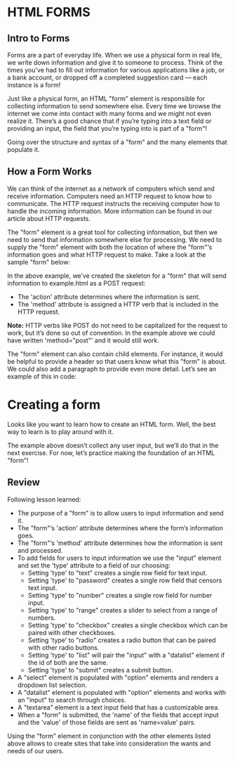 # HTML FORMS
## Intro to Forms 
Forms are a part of everyday life. When we use a physical form in real life, we write down information and give it to someone to process. Think of the times you’ve had to fill out information for various applications like a job, or a bank account, or dropped off a completed suggestion card — each instance is a form!

Just like a physical form, an HTML "form" element is responsible for collecting information to send somewhere else. Every time we browse the internet we come into contact with many forms and we might not even realize it. There’s a good chance that if you’re typing into a text field or providing an input, the field that you’re typing into is part of a "form"!

Going over the structure and syntax of a "form" and the many elements that populate it.

## How a Form Works
We can think of the internet as a network of computers which send and receive information. Computers need an HTTP request to know how to communicate. The HTTP request instructs the receiving computer how to handle the incoming information. More information can be found in our article about HTTP requests.

The "form" element is a great tool for collecting information, but then we need to send that information somewhere else for processing. We need to supply the "form" element with both the location of where the "form"‘s information goes and what HTTP request to make. Take a look at the sample "form" below:

<form action="/example.html" method="POST">
</form>

In the above example, we’ve created the skeleton for a "form" that will send information to example.html as a POST request:

* The 'action' attribute determines where the information is sent.
* The 'method' attribute is assigned a HTTP verb that is included in the HTTP request.
  
**Note:** HTTP verbs like POST do not need to be capitalized for the request to work, but it’s done so out of convention. In the example above we could have written 'method="post"' and it would still work.

The "form" element can also contain child elements. For instance, it would be helpful to provide a header so that users know what this "form" is about. We could also add a paragraph to provide even more detail. Let’s see an example of this in code:

<form action="/example.html" method="POST">
  <h1>Creating a form</h1>
  <p>Looks like you want to learn how to create an HTML form. Well, the best way to learn is to play around with it.</p>
</form>

The example above doesn’t collect any user input, but we’ll do that in the next exercise. For now, let’s practice making the foundation of an HTML "form"!


## Review
Following lesson learned:

* The purpose of a "form" is to allow users to input information and send it.
* The "form"‘s 'action' attribute determines where the form’s information goes.
* The "form"‘s 'method' attribute determines how the information is sent and processed.
* To add fields for users to input information we use the "input" element and set the 'type' attribute to a field of our choosing:
  * Setting 'type' to "text" creates a single row field for text input.
  * Setting 'type' to "password" creates a single row field that censors text input.
  * Setting 'type' to "number" creates a single row field for number input.
  * Setting 'type' to "range" creates a slider to select from a range of numbers.
  * Setting 'type' to "checkbox" creates a single checkbox which can be paired with other checkboxes.
  * Setting 'type' to "radio" creates a radio button that can be paired with other radio buttons.
  * Setting 'type' to "list" will pair the "input" with a "datalist" element if the id of both are the same.
  * Setting 'type' to "submit" creates a submit button.
* A "select" element is populated with "option" elements and renders a dropdown list selection.
* A "datalist" element is populated with "option" elements and works with an "input" to search through choices.
* A "textarea" element is a text input field that has a customizable area.
* When a "form" is submitted, the 'name' of the fields that accept input and the 'value' of those fields are sent as 'name=value' pairs.

Using the "form" element in conjunction with the other elements listed above allows to create sites that take into consideration the wants and needs of our users.
